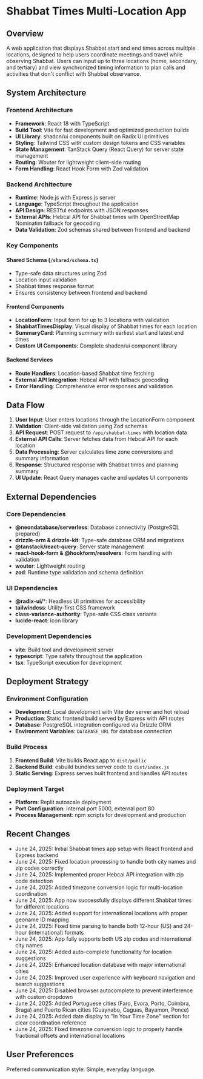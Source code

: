 # Shabbat Times Multi-Location App

## Overview

A web application that displays Shabbat start and end times across multiple locations, designed to help users coordinate meetings and travel while observing Shabbat. Users can input up to three locations (home, secondary, and tertiary) and view synchronized timing information to plan calls and activities that don't conflict with Shabbat observance.

## System Architecture

### Frontend Architecture
- **Framework**: React 18 with TypeScript
- **Build Tool**: Vite for fast development and optimized production builds
- **UI Library**: shadcn/ui components built on Radix UI primitives
- **Styling**: Tailwind CSS with custom design tokens and CSS variables
- **State Management**: TanStack Query (React Query) for server state management
- **Routing**: Wouter for lightweight client-side routing
- **Form Handling**: React Hook Form with Zod validation

### Backend Architecture
- **Runtime**: Node.js with Express.js server
- **Language**: TypeScript throughout the application
- **API Design**: RESTful endpoints with JSON responses
- **External APIs**: Hebcal API for Shabbat times with OpenStreetMap Nominatim fallback for geocoding
- **Data Validation**: Zod schemas shared between frontend and backend

### Key Components

#### Shared Schema (`/shared/schema.ts`)
- Type-safe data structures using Zod
- Location input validation
- Shabbat times response format
- Ensures consistency between frontend and backend

#### Frontend Components
- **LocationForm**: Input form for up to 3 locations with validation
- **ShabbatTimesDisplay**: Visual display of Shabbat times for each location
- **SummaryCard**: Planning summary with earliest start and latest end times
- **Custom UI Components**: Complete shadcn/ui component library

#### Backend Services
- **Route Handlers**: Location-based Shabbat time fetching
- **External API Integration**: Hebcal API with fallback geocoding
- **Error Handling**: Comprehensive error responses and validation

## Data Flow

1. **User Input**: User enters locations through the LocationForm component
2. **Validation**: Client-side validation using Zod schemas
3. **API Request**: POST request to `/api/shabbat-times` with location data
4. **External API Calls**: Server fetches data from Hebcal API for each location
5. **Data Processing**: Server calculates time zone conversions and summary information
6. **Response**: Structured response with Shabbat times and planning summary
7. **UI Update**: React Query manages cache and updates UI components

## External Dependencies

### Core Dependencies
- **@neondatabase/serverless**: Database connectivity (PostgreSQL prepared)
- **drizzle-orm & drizzle-kit**: Type-safe database ORM and migrations
- **@tanstack/react-query**: Server state management
- **react-hook-form & @hookform/resolvers**: Form handling with validation
- **wouter**: Lightweight routing
- **zod**: Runtime type validation and schema definition

### UI Dependencies
- **@radix-ui/***: Headless UI primitives for accessibility
- **tailwindcss**: Utility-first CSS framework
- **class-variance-authority**: Type-safe CSS class variants
- **lucide-react**: Icon library

### Development Dependencies
- **vite**: Build tool and development server
- **typescript**: Type safety throughout the application
- **tsx**: TypeScript execution for development

## Deployment Strategy

### Environment Configuration
- **Development**: Local development with Vite dev server and hot reload
- **Production**: Static frontend build served by Express with API routes
- **Database**: PostgreSQL integration configured via Drizzle ORM
- **Environment Variables**: `DATABASE_URL` for database connection

### Build Process
1. **Frontend Build**: Vite builds React app to `dist/public`
2. **Backend Build**: esbuild bundles server code to `dist/index.js`
3. **Static Serving**: Express serves built frontend and handles API routes

### Deployment Target
- **Platform**: Replit autoscale deployment
- **Port Configuration**: Internal port 5000, external port 80
- **Process Management**: npm scripts for development and production

## Recent Changes

- June 24, 2025: Initial Shabbat times app setup with React frontend and Express backend
- June 24, 2025: Fixed location processing to handle both city names and zip codes correctly
- June 24, 2025: Implemented proper Hebcal API integration with zip code detection
- June 24, 2025: Added timezone conversion logic for multi-location coordination
- June 24, 2025: App now successfully displays different Shabbat times for different locations
- June 24, 2025: Added support for international locations with proper geoname ID mapping
- June 24, 2025: Fixed time parsing to handle both 12-hour (US) and 24-hour (international) formats
- June 24, 2025: App fully supports both US zip codes and international city names
- June 24, 2025: Added auto-complete functionality for location suggestions
- June 24, 2025: Enhanced location database with major international cities
- June 24, 2025: Improved user experience with keyboard navigation and search suggestions
- June 24, 2025: Disabled browser autocomplete to prevent interference with custom dropdown
- June 24, 2025: Added Portuguese cities (Faro, Evora, Porto, Coimbra, Braga) and Puerto Rican cities (Guaynabo, Caguas, Bayamon, Ponce)
- June 24, 2025: Added date display to "In Your Time Zone" section for clear coordination reference
- June 24, 2025: Fixed timezone conversion logic to properly handle fractional offsets and international locations

## User Preferences

Preferred communication style: Simple, everyday language.